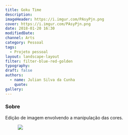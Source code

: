 ```yaml
---
title: Goku Time
description:
imageHeader: https://i.imgur.com/PAsyPjn.png
cover: https://i.imgur.com/PAsyPjn.png
date: 2018-01-20 16:30
modifiedDate:
channel: Arts
category: Pessoal
tags:
  - Projeto pessoal
layout: landscape-layout
filter: filter-blue-red-golden
typography:
draft: false
authors:
  - name: Julian Silva da Cunha
    quote:
gallery:
---
```


### Sobre

Edição de imagem envolvendo a manipulação das cores.

<figure>
<img src="https://i.imgur.com/PAsyPjn.png" className="max-w-none mx-auto block"/>
</figure>
